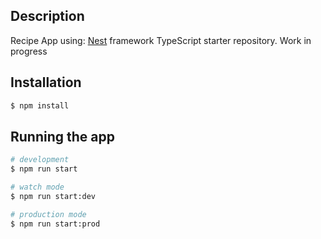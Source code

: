 ## Description

Recipe App using: [Nest](https://github.com/nestjs/nest) framework TypeScript starter repository.
Work in progress

## Installation

```bash
$ npm install
```

## Running the app

```bash
# development
$ npm run start

# watch mode
$ npm run start:dev

# production mode
$ npm run start:prod
```
